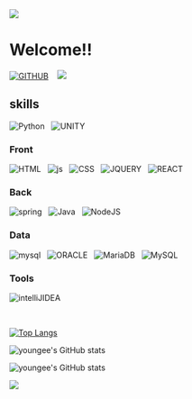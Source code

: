 <img src="https://capsule-render.vercel.app/api?type=waving&color=BDBDC8&height=150&section=header" />

# Welcome!!

<a href=
"https://github.com/seoyoung98">![GITHUB](https://img.shields.io/badge/GitHub-100000?style=for-thebadge&logo=github&logoColor=white)</a> &nbsp;&nbsp;
<a href="https://corinyoungee.tistory.com/"><img src="https://img.shields.io/badge/corinyoungee.tistory-red?style=square&logo=coringyoungee&logoColor=orange"/></a>&nbsp;&nbsp;

## skills

![Python](https://img.shields.io/badge/Python-3776AB?style=for-thebadge&logo=python&logoColor=white)&nbsp;&nbsp;
![UNITY](https://img.shields.io/badge/Unity-100000?style=for-thebadge&logo=unity&logoColor=white)&nbsp;&nbsp;

### Front

![HTML](https://img.shields.io/badge/HTML-239120?style=for-thebadge&logo=html5&logoColor=white)&nbsp;&nbsp;
![js](https://img.shields.io/badge/JavaScript-F7DF1E?style=for-thebadge&logo=JavaScript&logoColor=white)&nbsp;&nbsp;
![CSS](https://img.shields.io/badge/CSS-239120?&style=for-thebadge&logo=css3&logoColor=white)&nbsp;&nbsp;
![JQUERY](https://img.shields.io/badge/jQuery-0769AD?style=for-thebadge&logo=jquery&logoColor=white)&nbsp;&nbsp;
![REACT](https://img.shields.io/badge/React-20232A?style=for-thebadge&logo=react&logoColor=61DAFB)&nbsp;&nbsp;

### Back

![spring](https://img.shields.io/badge/Spring-6DB33F?style=for-thebadge&logo=spring&logoColor=white)&nbsp;&nbsp;
![Java](https://img.shields.io/badge/Java-ED8B00?style=for-thebadge&logo=openjdk&logoColor=white)&nbsp;&nbsp;
![NodeJS](https://img.shields.io/badge/Node.js-43853D?style=for-thebadge&logo=node.js&logoColor=white)&nbsp;&nbsp;

### Data

![mysql](https://img.shields.io/badge/MySQL-00000F?style=for-thebadge&logo=mysql&logoColor=white)&nbsp;&nbsp;
![ORACLE](https://img.shields.io/badge/Oracle-F80000?style=for-thebadge&logo=Oracle&logoColor=white)&nbsp;&nbsp;
![MariaDB](https://img.shields.io/badge/MariaDB-003545?style=for-thebadge&logo=mariadb&logoColor=white)&nbsp;&nbsp;
![MySQL](https://img.shields.io/badge/MySQL-005C84?style=for-thebadge&logo=mysql&logoColor=white)&nbsp;&nbsp;

### Tools

![intelliJIDEA](https://img.shields.io/badge/IntelliJ_IDEA-000000.svg?style=for-thebadge&logo=intellij-idea&logoColor=white)&nbsp;&nbsp;

<!-- ### 예정

![TypeScript](https://img.shields.io/badge/TypeScript-007ACC?style=for-thebadge&logo=typescript&logoColor=white) -->

![]()
![]()
![]()
![]()
![]()
![]()
![]()
![]()
![]()
![]()
![]()
![]()
![]()
![]()
![]()
![]()
![]()
![]()
![]()
![]()
![]()
![]()
![]()
![]()
![]()
![]()
![]()
![]()

[![Top Langs](https://github-readme-stats.vercel.app/api/top-langs/?username=seoyoung98&theme=graywhite)](https://github.com/anuraghazra/github-readme-stats)

![youngee's GitHub stats](https://github-readme-stats.vercel.app/api?username=seoyoung98&hide=contribs,prs&show_icons=true&theme=graywhite)

![youngee's GitHub stats](https://github-readme-stats.vercel.app/api?username=seoyoung98&theme=graywhite&show_icons=true&hide=contribs,prs)

<img src="https://capsule-render.vercel.app/api?type=waving&color=BDBDC8&height=150&section=footer" />
